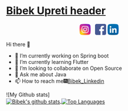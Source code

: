 
# [Bibek Upreti header](https://github.com/BibekUprety/Demo_Portfoilo_Website/blob/master/img/bibek.jpg)

<p align='center'>
<a href="https://www.instagram.com/bibek6765/"><img height="30" src="https://github.com/BibekUprety/Demo_Portfoilo_Website/blob/master/img/github%20profile/instagram-sketched.png"></i></a>&nbsp;&nbsp;
<a href="https://www.facebook.com/bibek.uprety.37/"><img height="30" src="https://github.com/BibekUprety/Demo_Portfoilo_Website/blob/master/img/github%20profile/facebook.png"></a>
<a href="https://www.linkedin.com/in/bibek-upreti/"><img height="30" src="https://github.com/BibekUprety/Demo_Portfoilo_Website/blob/master/img/github%20profile/linkedin.png"></a>
</p>







 Hi there 👋


- 🔭 I’m currently working on Spring boot
- 🌱 I’m currently learning Flutter
- 👯 I’m looking to collaborate on Open Source
- 💬 Ask me about Java
- 📫 How to reach me:fireworks:[Bibek_Linkedin](https://www.linkedin.com/in/bibek-upreti/)


![My Github stats]<br/>
<a href="https://github-readme-stats.vercel.app/api?username=bibekuprety">
  <img align="center" src="https://github-readme-stats.vercel.app/api?username=bibekuprety&show_icons=true&include_all_commits=true&theme=radical" alt="Bibek's github stats" />
 <img align="center" src="https://github-readme-stats.vercel.app/api/top-langs?username=bibekuprety&hide=html, shell&theme=radical" alt="Top Languages" />
</a>


